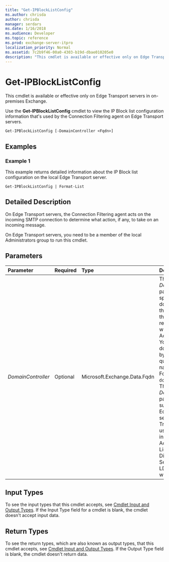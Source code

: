 ```yaml
---
title: "Get-IPBlockListConfig"
ms.author: chrisda
author: chrisda
manager: serdars
ms.date: 1/16/2018
ms.audience: Developer
ms.topic: reference
ms.prod: exchange-server-itpro
localization_priority: Normal
ms.assetid: 7c2b9f46-00a0-4303-b19d-dbae010205e0
description: "This cmdlet is available or effective only on Edge Transport servers in on-premises Exchange."
---
```


# Get-IPBlockListConfig

This cmdlet is available or effective only on Edge Transport servers in on-premises Exchange. 
  
Use the **Get-IPBlockListConfig** cmdlet to view the IP Block list configuration information that's used by the Connection Filtering agent on Edge Transport servers.
  
```
Get-IPBlockListConfig [-DomainController <Fqdn>]

```

## Examples
<a name="Examples"> </a>

### Example 1

This example returns detailed information about the IP Block list configuration on the local Edge Transport server.
  
```
Get-IPBlockListConfig | Format-List
```

## Detailed Description
<a name="DetailedDescription"> </a>

On Edge Transport servers, the Connection Filtering agent acts on the incoming SMTP connection to determine what action, if any, to take on an incoming message.
  
On Edge Transport servers, you need to be a member of the local Administrators group to run this cmdlet.
  
## Parameters
<a name="DetailedDescription"> </a>

|**Parameter**|**Required**|**Type**|**Description**|
|:-----|:-----|:-----|:-----|
| _DomainController_ <br/> |Optional  <br/> |Microsoft.Exchange.Data.Fqdn  <br/> |The _DomainController_ parameter specifies the domain controller that's used by this cmdlet to read data from or write data to Active Directory. You identify the domain controller by its fully qualified domain name (FQDN). For example, `dc01.contoso.com`.  <br/> The _DomainController_ parameter isn't supported on Edge Transport servers. An Edge Transport server uses the local instance of Active Directory Lightweight Directory Services (AD LDS) to read and write data. <br/> |
   
## Input Types
<a name="InputTypes"> </a>

To see the input types that this cmdlet accepts, see [Cmdlet Input and Output Types](http://go.microsoft.com/fwlink/p/?linkId=616387). If the Input Type field for a cmdlet is blank, the cmdlet doesn't accept input data. 
  
## Return Types
<a name="ReturnTypes"> </a>

To see the return types, which are also known as output types, that this cmdlet accepts, see [Cmdlet Input and Output Types](http://go.microsoft.com/fwlink/p/?linkId=616387). If the Output Type field is blank, the cmdlet doesn't return data. 
  

